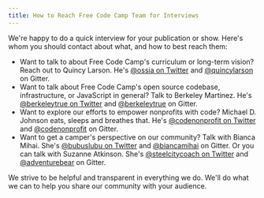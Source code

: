```yaml
---
title: How to Reach Free Code Camp Team for Interviews
---
```

We're happy to do a quick interview for your publication or show. Here's whom you should contact about what, and how to best reach them:

*   Want to talk to about Free Code Camp's curriculum or long-term vision? Reach out to Quincy Larson. He's [@ossia on Twitter](https://twitter.com/ossia) and [@quincylarson](/users/quincylarson) on Gitter.
*   Want to talk about Free Code Camp's open source codebase, infrastructure, or JavaScript in general? Talk to Berkeley Martinez. He's [@berkeleytrue on Twitter](https://twitter.com/berkeleytrue) and [@berkeleytrue](/users/berkeleytrue) on Gitter.
*   Want to explore our efforts to empower nonprofits with code? Michael D. Johnson eats, sleeps and breathes that. He's [@codenonprofit on Twitter](https://twitter.com/codenonprofit) and [@codenonprofit](/users/codenonprofit) on Gitter.
*   Want to get a camper's perspective on our community? Talk with Bianca Mihai. She's [@bubuslubu on Twitter](https://twitter.com/bubuslubu) and [@biancamihai](/users/biancamihai) on Gitter. Or you can talk with Suzanne Atkinson. She's [@steelcitycoach on Twitter](https://twitter.com/SteelCityCoach) and [@adventurebear](/users/adventurebear) on Gitter.

We strive to be helpful and transparent in everything we do. We'll do what we can to help you share our community with your audience.
